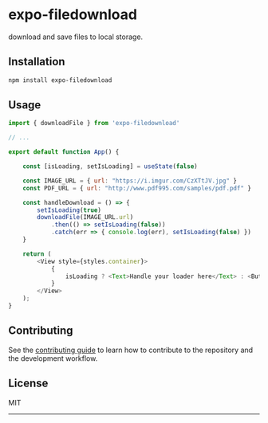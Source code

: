 # expo-filedownload

download and save files to local storage.

## Installation

```sh
npm install expo-filedownload
```

## Usage

```js
import { downloadFile } from 'expo-filedownload'

// ...

export default function App() {

    const [isLoading, setIsLoading] = useState(false)

    const IMAGE_URL = { url: "https://i.imgur.com/CzXTtJV.jpg" }
    const PDF_URL = { url: "http://www.pdf995.com/samples/pdf.pdf" }

    const handleDownload = () => {
        setIsLoading(true)
        downloadFile(IMAGE_URL.url)
            .then(() => setIsLoading(false))
            .catch(err => { console.log(err), setIsLoading(false) })
    }

    return (
        <View style={styles.container}>
            {
                isLoading ? <Text>Handle your loader here</Text> : <Button title='download' onPress={handleDownload} />
            }
        </View>
    );
}
```

## Contributing

See the [contributing guide](CONTRIBUTING.md) to learn how to contribute to the repository and the development workflow.

## License

MIT

---

